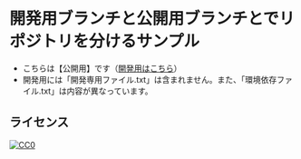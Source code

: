 開発用ブランチと公開用ブランチとでリポジトリを分けるサンプル
============================================================

- こちらは【公開用】です（[開発用はこちら](https://github.com/furyutei/Sample1_Develop)）
- 開発用には「開発専用ファイル.txt」は含まれません。また、「環境依存ファイル.txt」は内容が異なっています。  

## ライセンス

[![CC0](http://i.creativecommons.org/p/zero/1.0/88x31.png "CC0")](http://creativecommons.org/publicdomain/zero/1.0/deed.ja)  

